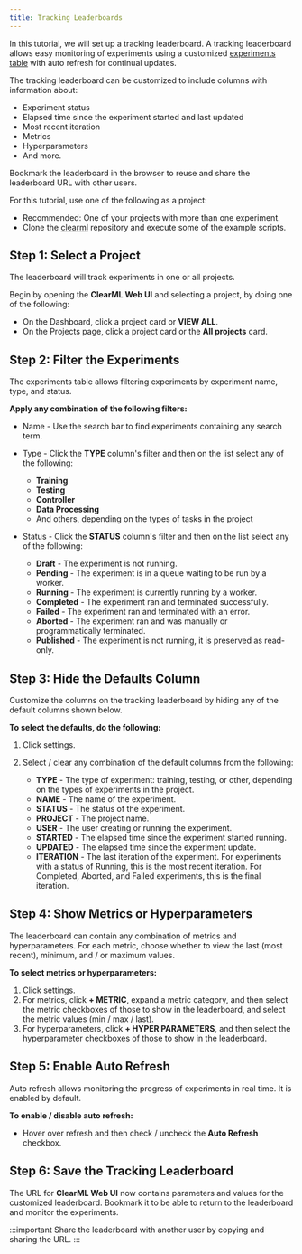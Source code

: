 ```yaml
---
title: Tracking Leaderboards
---
```


In this tutorial, we will set up a tracking leaderboard. A tracking leaderboard allows easy monitoring of experiments 
using a customized [experiments table](../../webapp/webapp_exp_table.md) with auto refresh for continual updates.

The tracking leaderboard can be customized to include columns with information about:
* Experiment status
* Elapsed time since the experiment started and last updated
* Most recent iteration
* Metrics
* Hyperparameters
* And more. 

Bookmark the leaderboard in the browser to reuse and share the leaderboard URL with other users.

For this tutorial, use one of the following as a project:

* Recommended: One of your projects with more than one experiment. 
* Clone the [clearml](https://github.com/allegroai/clearml) repository and execute some of the example scripts.

## Step 1: Select a Project

The leaderboard will track experiments in one or all projects. 

Begin by opening the **ClearML Web UI** and selecting a project, by doing one of the following:
* On the Dashboard, click a project card or **VIEW ALL**.
* On the Projects page, click a project card or the **All projects** card.

## Step 2: Filter the Experiments

The experiments table allows filtering experiments by experiment name, type, and status.

**Apply any combination of the following filters:**

* Name - Use the search bar to find experiments containing any search term.
* Type - Click the **TYPE** column's filter and then on the list select any of the following:
    * **Training**
    * **Testing**
    * **Controller**
    * **Data Processing**
    * And others, depending on the types of tasks in the project 
* Status - Click the **STATUS** column's filter and then on the list select any of the following:

    * **Draft** - The experiment is not running.
    * **Pending** - The experiment is in a queue waiting to be run by a worker.
    * **Running** - The experiment is currently running by a worker.
    * **Completed** - The experiment ran and terminated successfully.
    * **Failed** - The experiment ran and terminated with an error.
    * **Aborted** - The experiment ran and was manually or programmatically terminated.
    * **Published** - The experiment is not running, it is preserved as read-only.

## Step 3: Hide the Defaults Column

Customize the columns on the tracking leaderboard by hiding any of the default columns shown below.

**To select the defaults, do the following:**

1. Click settings. 
1. Select / clear any combination of the default columns from the following:

    * **TYPE** - The type of experiment: training, testing, or other, depending on the types of experiments in the project.
    * **NAME** - The name of the experiment.
    * **STATUS** - The status of the experiment.
    * **PROJECT** - The project name.
    * **USER** - The user creating or running the experiment.
    * **STARTED** - The elapsed time since the experiment started running.
    * **UPDATED** - The elapsed time since the experiment update.
    * **ITERATION** - The last iteration of the experiment. For experiments with a status of Running, this is the most recent iteration. For Completed, Aborted, and Failed experiments, this is the final iteration.

## Step 4: Show Metrics or Hyperparameters

The leaderboard can contain any combination of metrics and hyperparameters. For each metric, choose whether to view the last (most 
recent), minimum, and / or maximum values.

**To select metrics or hyperparameters:**

1. Click settings. 
1. For metrics, click **+ METRIC**, expand a metric category, and then select the metric checkboxes of those to show in 
   the leaderboard, and select the metric values (min / max / last).
1. For hyperparameters, click **+ HYPER PARAMETERS**, and then select the hyperparameter checkboxes of those to show in the leaderboard.

## Step 5: Enable Auto Refresh

Auto refresh allows monitoring the progress of experiments in real time. It is enabled by default. 

**To enable / disable auto refresh:**

* Hover over refresh and then check / uncheck the **Auto Refresh** checkbox.

## Step 6: Save the Tracking Leaderboard

The URL for **ClearML Web UI** now contains parameters and values for the customized leaderboard. Bookmark it to be able 
to return to the leaderboard and monitor the experiments.

:::important 
Share the leaderboard with another user by copying and sharing the URL.
:::